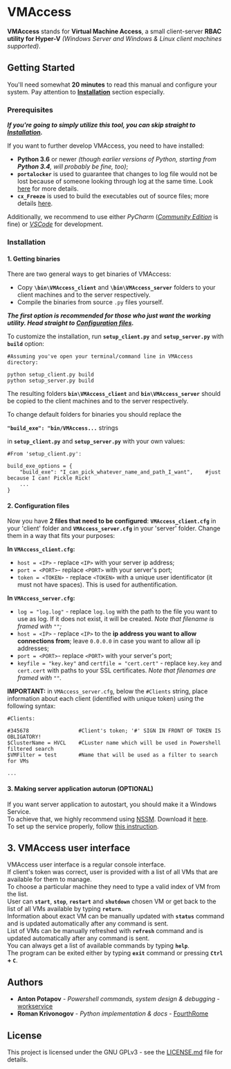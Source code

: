 # VMAccess

**VMAccess** stands for **Virtual Machine Access**, a small client-server **RBAC utility for Hyper-V** _(Windows Server and Windows & Linux client machines supported)_.

## Getting Started

You'll need somewhat **20 minutes** to read this manual and configure your system.
Pay attention to [**Installation**](#installation) section especially.

### Prerequisites

**_If you're going to simply utilize this tool, you can skip straight to [Installation](#installation)._**

If you want to further develop VMAccess, you need to have installed:

- **Python 3.6** or newer _(though earlier versions of Python, starting from **Python 3.4**, will probably be fine, too)_;
- **`portalocker`** is used to guarantee that changes to log file would not be lost because of someone looking through log at the same time. Look [here](https://pypi.python.org/pypi/portalocker) for more details.
- **`cx_Freeze`** is used to build the executables out of source files; more details [here](https://anthony-tuininga.github.io/cx_Freeze/).

Additionally, we recommend to use either _PyCharm_ ([_Community Edition_](https://www.jetbrains.com/pycharm/download/) is fine) or [_VSCode_](https://code.visualstudio.com/Download) for development.

### Installation

#### 1. Getting binaries

There are two general ways to get binaries of VMAccess:

* Copy **`\bin\VMAccess_client`** and **`\bin\VMAccess_server`** folders to your client machines and to the server respectively.
* Compile the binaries from source `.py` files yourself.

**_The first option is recommended for those who just want the working utility. Head straight to [Configuration files](#2-configuration-files)._**

To customize the installation, run **`setup_client.py`** and **`setup_server.py`** with **`build`** option:  
  
```
#Assuming you've open your terminal/command line in VMAccess directory:

python setup_client.py build
python setup_server.py build
```

The resulting folders **`bin\VMAccess_client`** and **`bin\VMAccess_server`** should be copied to the client machines and to the server respectively.  

To change default folders for binaries you should replace the  

**`"build_exe": "bin/VMAccess...`**  strings

in **`setup_client.py`** and **`setup_server.py`** with your own values:  

```
#From 'setup_client.py':

build_exe_options = {
    "build_exe": "I_can_pick_whatever_name_and_path_I_want",    #just because I can! Pickle Rick!
    ...
}
``` 

#### 2. Configuration files

Now you have **2 files that need to be configured**: **`VMAccess_client.cfg`** in your 'client' folder and **`VMAccess_server.cfg`** in your 'server' folder.
Change them in a way that fits your purposes:

**In `VMAccess_client.cfg`:**
  - `host = <IP>` - replace `<IP>` with your server ip address;
  - `port = <PORT>`- replace `<PORT>` with your server's port;
  - `token = <TOKEN>` - replace `<TOKEN>` with a unique user identificator (it must not have spaces). This is used for authentification.

**In `VMAccess_server.cfg`:**
  - `log = "log.log"` - replace `log.log` with the path to the file you want to use as log. If it does not exist, it will be created. _Note that filename is framed with `""`;_
  - `host = <IP>` - replace `<IP>` to the **ip address you want to allow connections from**; leave `0.0.0.0` in case you want to allow all ip addresses;
  - `port = <PORT>`- replace `<PORT>` with your server's port;
  - `keyfile = "key.key"` and `certfile = "cert.cert"` - replace `key.key` and `cert.cert` with paths to your SSL certificates. _Note that filenames are framed with `""`._

**IMPORTANT:** in `VMAccess_server.cfg`, below the `#Clients` string, place information about each client (identified with unique token) using the following syntax:

```
#Clients:

#345678                #Client's token; '#' SIGN IN FRONT OF TOKEN IS OBLIGATORY!
$ClusterName = HVCL    #CLuster name which will be used in Powershell filtered search
$VMFilter = test       #Name that will be used as a filter to search for VMs

...

```

#### 3. Making server application autorun (OPTIONAL)

If you want server application to autostart, you should make it a Windows Service.  
To achieve that, we highly recommend using [NSSM](https://nssm.cc/). Download it [here](https://nssm.cc/download).  
To set up the service properly, follow [this instruction](https://nssm.cc/usage).  

## 3. VMAccess user interface

VMAccess user interface is a regular console interface.  
If client's token was correct, user is provided with a list of all VMs that are available for them to manage.  
To choose a particular machine they need to type a valid index of VM from the list.  
User can **`start`**, **`stop`**, **`restart`** and **`shutdown`** chosen VM or get back to the list of all VMs available by typing **`return`**.  
Information about exact VM can be manually updated with **`status`** command and is updated automatically after any command is sent.  
List of VMs can be manually refreshed with **`refresh`** command and is updated automatically after any command is sent.  
You can always get a list of available commands by typing **`help`**.  
The program can be exited either by typing **`exit`** command or pressing **`Ctrl` + `C`**.  

## Authors

* **Anton Potapov** - *Powershell commands, system design & debugging* - [workservice](https://github.com/workservice)
* **Roman Krivonogov** - *Python implementation & docs* - [FourthRome](https://github.com/FourthRome) 

## License

This project is licensed under the  GNU GPLv3 - see the [LICENSE.md](LICENSE.md) file for details.